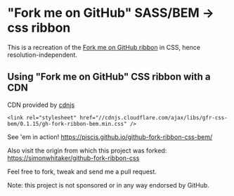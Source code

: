 # "Fork me on GitHub" SASS/BEM -> css ribbon

This is a recreation of the [Fork me on GitHub ribbon](https://github.com/blog/273-github-ribbons)
in CSS, hence resolution-independent.

## Using "Fork me on GitHub" CSS ribbon with a CDN

CDN provided by [cdnjs](https://cdnjs.com/libraries/gfr-css)
```
<link rel="stylesheet" href="//cdnjs.cloudflare.com/ajax/libs/gfr-css-bem/0.1.15/gh-fork-ribbon-bem.min.css" />
```

See 'em in action! <https://piscis.github.io/github-fork-ribbon-css-bem/>

Also visit the origin from which this project was forked: <https://simonwhitaker/github-fork-ribbon-css> 

Feel free to fork, tweak and send me a pull request.

Note: this project is not sponsored or in any way endorsed by GitHub.
